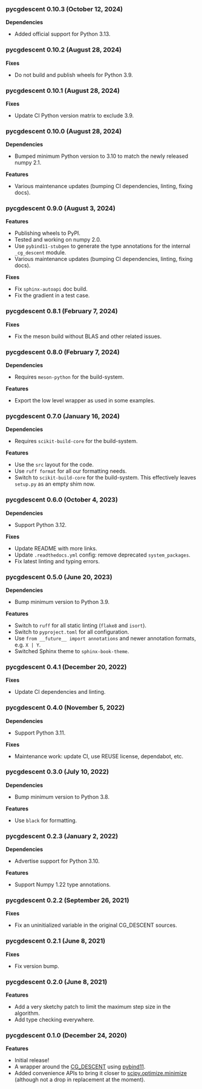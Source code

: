### pycgdescent 0.10.3 (October 12, 2024)

**Dependencies**

* Added official support for Python 3.13.

### pycgdescent 0.10.2 (August 28, 2024)

**Fixes**

* Do not build and publish wheels for Python 3.9.

### pycgdescent 0.10.1 (August 28, 2024)

**Fixes**

* Update CI Python version matrix to exclude 3.9.

### pycgdescent 0.10.0 (August 28, 2024)

**Dependencies**

* Bumped minimum Python version to 3.10 to match the newly released numpy 2.1.

**Features**

* Various maintenance updates (bumping CI dependencies, linting, fixing docs).

### pycgdescent 0.9.0 (August 3, 2024)

**Features**

* Publishing wheels to PyPI.
* Tested and working on numpy 2.0.
* Use `pybind11-stubgen` to generate the type annotations for the internal
  `_cg_descent` module.
* Various maintenance updates (bumping CI dependencies, linting, fixing docs).

**Fixes**

* Fix `sphinx-autoapi` doc build.
* Fix the gradient in a test case.

### pycgdescent 0.8.1 (February 7, 2024)

**Fixes**

* Fix the meson build without BLAS and other related issues.

### pycgdescent 0.8.0 (February 7, 2024)

**Dependencies**

* Requires `meson-python` for the build-system.

**Features**

* Export the low level wrapper as used in some examples.

### pycgdescent 0.7.0 (January 16, 2024)

**Dependencies**

* Requires `scikit-build-core` for the build-system.

**Features**

* Use the `src` layout for the code.
* Use `ruff format` for all our formatting needs.
* Switch to `scikit-build-core` for the build-system. This effectively leaves
  `setup.py` as an empty shim now.

### pycgdescent 0.6.0 (October 4, 2023)

**Dependencies**

* Support Python 3.12.

**Fixes**

* Update README with more links.
* Update `.readthedocs.yml` config: remove deprecated `system_packages`.
* Fix latest linting and typing errors.

### pycgdescent 0.5.0 (June 20, 2023)

**Dependencies**

* Bump minimum version to Python 3.9.

**Features**

* Switch to `ruff` for all static linting (`flake8` and `isort`).
* Switch to `pyproject.toml` for all configuration.
* Use `from __future__ import annotations` and newer annotation formats,
  e.g. `X | Y`.
* Switched Sphinx theme to `sphinx-book-theme`.

### pycgdescent 0.4.1 (December 20, 2022)

**Fixes**

* Update CI dependencies and linting.

### pycgdescent 0.4.0 (November 5, 2022)

**Dependencies**

* Support Python 3.11.

**Fixes**

* Maintenance work: update CI, use REUSE license, dependabot, etc.

### pycgdescent 0.3.0 (July 10, 2022)

**Dependencies**

* Bump minimum version to Python 3.8.

**Features**

* Use `black` for formatting.

### pycgdescent 0.2.3 (January 2, 2022)

**Dependencies**

* Advertise support for Python 3.10.

**Features**

* Support Numpy 1.22 type annotations.

### pycgdescent 0.2.2 (September 26, 2021)

**Fixes**

* Fix an uninitialized variable in the original CG_DESCENT sources.

### pycgdescent 0.2.1 (June 8, 2021)

**Fixes**

* Fix version bump.

### pycgdescent 0.2.0 (June 8, 2021)

**Features**

* Add a very sketchy patch to limit the maximum step size in the algorithm.
* Add type checking everywhere.

### pycgdescent 0.1.0 (December 24, 2020)

**Features**

* Initial release!
* A wrapper around the [CG_DESCENT](https://people.clas.ufl.edu/hager/software/)
  using [pybind11](https://github.com/pybind/pybind11).
* Added convenience APIs to bring it closer to
  [scipy.optimize.minimize](https://docs.scipy.org/doc/scipy/reference/generated/scipy.optimize.minimize.html)
  (although not a drop in replacement at the moment).
